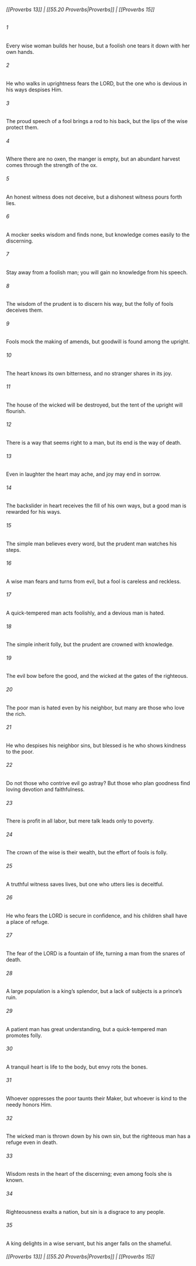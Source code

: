 
###### [[Proverbs 13]] | [[55.20 Proverbs|Proverbs]] | [[Proverbs 15]]

###### 1
Every wise woman builds her house, but a foolish one tears it down with her own hands.
###### 2
He who walks in uprightness fears the LORD, but the one who is devious in his ways despises Him.
###### 3
The proud speech of a fool brings a rod to his back, but the lips of the wise protect them.
###### 4
Where there are no oxen, the manger is empty, but an abundant harvest comes through the strength of the ox.
###### 5
An honest witness does not deceive, but a dishonest witness pours forth lies.
###### 6
A mocker seeks wisdom and finds none, but knowledge comes easily to the discerning.
###### 7
Stay away from a foolish man; you will gain no knowledge from his speech.
###### 8
The wisdom of the prudent is to discern his way, but the folly of fools deceives them.
###### 9
Fools mock the making of amends, but goodwill is found among the upright.
###### 10
The heart knows its own bitterness, and no stranger shares in its joy.
###### 11
The house of the wicked will be destroyed, but the tent of the upright will flourish.
###### 12
There is a way that seems right to a man, but its end is the way of death.
###### 13
Even in laughter the heart may ache, and joy may end in sorrow.
###### 14
The backslider in heart receives the fill of his own ways, but a good man is rewarded for his ways.
###### 15
The simple man believes every word, but the prudent man watches his steps.
###### 16
A wise man fears and turns from evil, but a fool is careless and reckless.
###### 17
A quick-tempered man acts foolishly, and a devious man is hated.
###### 18
The simple inherit folly, but the prudent are crowned with knowledge.
###### 19
The evil bow before the good, and the wicked at the gates of the righteous.
###### 20
The poor man is hated even by his neighbor, but many are those who love the rich.
###### 21
He who despises his neighbor sins, but blessed is he who shows kindness to the poor.
###### 22
Do not those who contrive evil go astray? But those who plan goodness find loving devotion and faithfulness.
###### 23
There is profit in all labor, but mere talk leads only to poverty.
###### 24
The crown of the wise is their wealth, but the effort of fools is folly.
###### 25
A truthful witness saves lives, but one who utters lies is deceitful.
###### 26
He who fears the LORD is secure in confidence, and his children shall have a place of refuge.
###### 27
The fear of the LORD is a fountain of life, turning a man from the snares of death.
###### 28
A large population is a king’s splendor, but a lack of subjects is a prince’s ruin.
###### 29
A patient man has great understanding, but a quick-tempered man promotes folly.
###### 30
A tranquil heart is life to the body, but envy rots the bones.
###### 31
Whoever oppresses the poor taunts their Maker, but whoever is kind to the needy honors Him.
###### 32
The wicked man is thrown down by his own sin, but the righteous man has a refuge even in death.
###### 33
Wisdom rests in the heart of the discerning; even among fools she is known.
###### 34
Righteousness exalts a nation, but sin is a disgrace to any people.
###### 35
A king delights in a wise servant, but his anger falls on the shameful.

###### [[Proverbs 13]] | [[55.20 Proverbs|Proverbs]] | [[Proverbs 15]]

